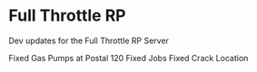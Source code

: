 # Full Throttle RP
Dev updates for the Full Throttle RP Server


Fixed Gas Pumps at Postal 120
Fixed Jobs
Fixed Crack Location
